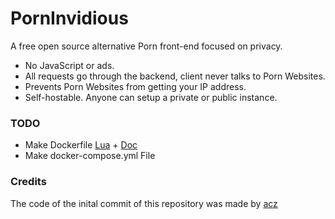 # PornInvidious
A free open source alternative Porn front-end focused on privacy.

- No JavaScript or ads.
- All requests go through the backend, client never talks to Porn Websites.
- Prevents Porn Websites from getting your IP address.
- Self-hostable. Anyone can setup a private or public instance.

### TODO

- Make Dockerfile [Lua](https://github.com/GUI/lua-docker) + [Doc](https://code.whateveritworks.org/questions/40708771/running-lua-script-in-docker)
- Make docker-compose.yml File

### Credits
The code of the inital commit of this repository was made by [acz](https://acz.kalli.st)
